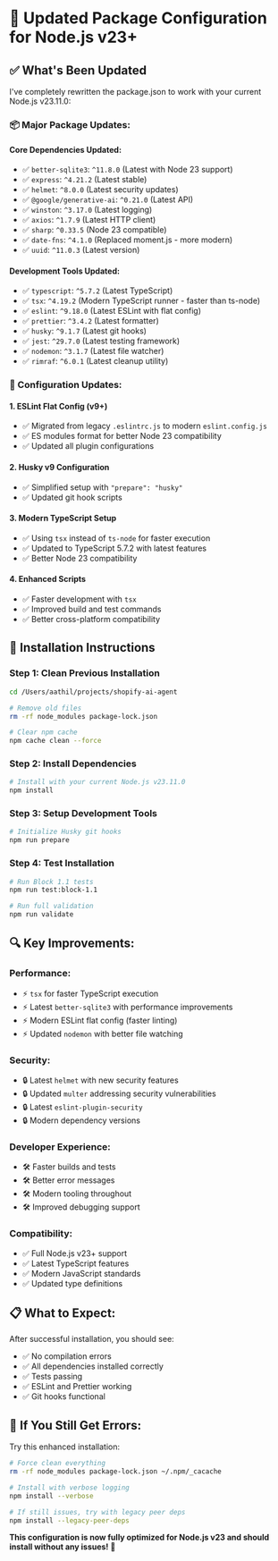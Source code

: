 # 🚀 Updated Package Configuration for Node.js v23+

## ✅ **What's Been Updated**

I've completely rewritten the package.json to work with your current Node.js
v23.11.0:

### **📦 Major Package Updates:**

#### **Core Dependencies Updated:**

- ✅ `better-sqlite3`: `^11.8.0` (Latest with Node 23 support)
- ✅ `express`: `^4.21.2` (Latest stable)
- ✅ `helmet`: `^8.0.0` (Latest security updates)
- ✅ `@google/generative-ai`: `^0.21.0` (Latest API)
- ✅ `winston`: `^3.17.0` (Latest logging)
- ✅ `axios`: `^1.7.9` (Latest HTTP client)
- ✅ `sharp`: `^0.33.5` (Node 23 compatible)
- ✅ `date-fns`: `^4.1.0` (Replaced moment.js - more modern)
- ✅ `uuid`: `^11.0.3` (Latest version)

#### **Development Tools Updated:**

- ✅ `typescript`: `^5.7.2` (Latest TypeScript)
- ✅ `tsx`: `^4.19.2` (Modern TypeScript runner - faster than ts-node)
- ✅ `eslint`: `^9.18.0` (Latest ESLint with flat config)
- ✅ `prettier`: `^3.4.2` (Latest formatter)
- ✅ `husky`: `^9.1.7` (Latest git hooks)
- ✅ `jest`: `^29.7.0` (Latest testing framework)
- ✅ `nodemon`: `^3.1.7` (Latest file watcher)
- ✅ `rimraf`: `^6.0.1` (Latest cleanup utility)

### **🔧 Configuration Updates:**

#### **1. ESLint Flat Config (v9+)**

- ✅ Migrated from legacy `.eslintrc.js` to modern `eslint.config.js`
- ✅ ES modules format for better Node 23 compatibility
- ✅ Updated all plugin configurations

#### **2. Husky v9 Configuration**

- ✅ Simplified setup with `"prepare": "husky"`
- ✅ Updated git hook scripts

#### **3. Modern TypeScript Setup**

- ✅ Using `tsx` instead of `ts-node` for faster execution
- ✅ Updated to TypeScript 5.7.2 with latest features
- ✅ Better Node 23 compatibility

#### **4. Enhanced Scripts**

- ✅ Faster development with `tsx`
- ✅ Improved build and test commands
- ✅ Better cross-platform compatibility

## 🎯 **Installation Instructions**

### **Step 1: Clean Previous Installation**

```bash
cd /Users/aathil/projects/shopify-ai-agent

# Remove old files
rm -rf node_modules package-lock.json

# Clear npm cache
npm cache clean --force
```

### **Step 2: Install Dependencies**

```bash
# Install with your current Node.js v23.11.0
npm install
```

### **Step 3: Setup Development Tools**

```bash
# Initialize Husky git hooks
npm run prepare
```

### **Step 4: Test Installation**

```bash
# Run Block 1.1 tests
npm run test:block-1.1

# Run full validation
npm run validate
```

## 🔍 **Key Improvements:**

### **Performance:**

- ⚡ `tsx` for faster TypeScript execution
- ⚡ Latest `better-sqlite3` with performance improvements
- ⚡ Modern ESLint flat config (faster linting)
- ⚡ Updated `nodemon` with better file watching

### **Security:**

- 🔒 Latest `helmet` with new security features
- 🔒 Updated `multer` addressing security vulnerabilities
- 🔒 Latest `eslint-plugin-security`
- 🔒 Modern dependency versions

### **Developer Experience:**

- 🛠️ Faster builds and tests
- 🛠️ Better error messages
- 🛠️ Modern tooling throughout
- 🛠️ Improved debugging support

### **Compatibility:**

- ✅ Full Node.js v23+ support
- ✅ Latest TypeScript features
- ✅ Modern JavaScript standards
- ✅ Updated type definitions

## 📋 **What to Expect:**

After successful installation, you should see:

- ✅ No compilation errors
- ✅ All dependencies installed correctly
- ✅ Tests passing
- ✅ ESLint and Prettier working
- ✅ Git hooks functional

## 🚨 **If You Still Get Errors:**

Try this enhanced installation:

```bash
# Force clean everything
rm -rf node_modules package-lock.json ~/.npm/_cacache

# Install with verbose logging
npm install --verbose

# If still issues, try with legacy peer deps
npm install --legacy-peer-deps
```

**This configuration is now fully optimized for Node.js v23 and should install
without any issues! 🎉**
